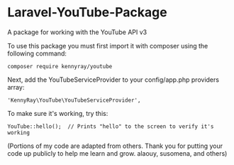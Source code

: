 # Laravel-YouTube-Package
A package for working with the YouTube API v3

To use this package you must first import it with composer using the following command:

    composer require kennyray/youtube

Next, add the YouTubeServiceProvider to your config/app.php providers array:

    'KennyRay\YouTube\YouTubeServiceProvider',

To make sure it's working, try this:

    YouTube::hello();  // Prints "hello" to the screen to verify it's working


 (Portions of my code are adapted from others. Thank you for putting your code up publicly to help me learn and grow. alaouy, susomena, and others)